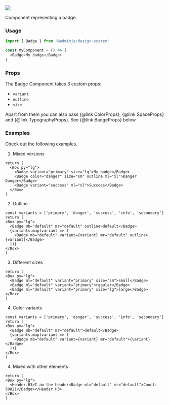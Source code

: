 <img src="components/badge.png" />

Component representing a badge.

### Usage

```typescript
import { Badge } from '@adminjs/design-system'

const MyComponent = () => (
  <Badge>My badge</Badge>
)
```

### Props

The Badge Component takes 3 custom props:

- `variant`
- `outline`
- `size`

Apart from them you can also pass {@link ColorProps}, {@link SpaceProps} and {@link TypographyProps}.
See {@link BadgeProps} below.

### Examples

Check out the following examples.

1. Mixed versions

```reactComponent
return (
  <Box py="lg">
    <Badge variant="primary" size="lg">My badge</Badge>
    <Badge color="danger" size="sm" outline ml="xl">Danger Danger</Badge>
    <Badge variant="success" ml="xl">Success</Badge>
  </Box>
)
```

2. Outline

```reactComponent
const variants = ['primary', 'danger', 'success', 'info', 'secondary']
return (
<Box py="lg">
  <Badge mb="default" mr="default" outline>default</Badge>
  {variants.map(variant => (
    <Badge mb="default" variant={variant} mr="default" outline>{variant}</Badge>
  ))}
</Box>
)
```

3. Different sizes

```reactComponent
return (
<Box py="lg">
  <Badge ml="default" variant="primary" size="sm">small</Badge>
  <Badge ml="default" variant="primary">regular</Badge>
  <Badge ml="default" variant="primary" size="lg">large</Badge>
</Box>
)
```

4. Color variants

```reactComponent
const variants = ['primary', 'danger', 'success', 'info', 'secondary']
return (
<Box py="lg">
  <Badge mb="default" mr="default">default</Badge>
  {variants.map(variant => (
    <Badge mb="default" variant={variant} mr="default">{variant}</Badge>
  ))}
</Box>
)
```

4. Mixed with other elements

```reactComponent
return (
<Box py="lg">
  <Header.H3>I am the header<Badge ml="default" mr="default">Count: 50021</Badge></Header.H3>
</Box>
)
```
